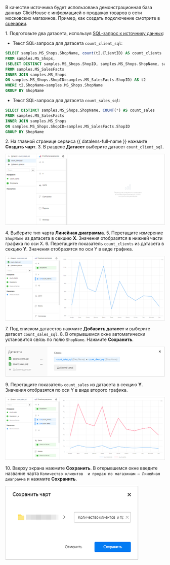 В качестве источника будет использована демонстрационная база данных ClickHouse с информацией о продажах товаров в сети московских магазинов. Пример, как создать подключение смотрите в [сценарии](../../tutorials/datalens/data-from-ch-visualization.md#step1).

1\. Подготовьте два датасета, используя [SQL-запрос к источнику данных](../../datalens/operations/dataset/add-data.md):

   * Текст SQL-запроса для датасета `count_client_sql`:

   ```sql
   SELECT samples.MS_Shops.ShopName, count(t2.ClientID) AS count_clients
   FROM samples.MS_Shops,
   (SELECT DISTINCT samples.MS_Shops.ShopID, samples.MS_Shops.ShopName, samples.MS_SalesFacts.ClientID
   FROM samples.MS_SalesFacts
   INNER JOIN samples.MS_Shops 
   ON samples.MS_Shops.ShopID=samples.MS_SalesFacts.ShopID) AS t2
   WHERE t2.ShopName=samples.MS_Shops.ShopName
   GROUP BY ShopName
   ```

   * Текст SQL-запроса для датасета `count_sales_sql`:

   ```sql
   SELECT DISTINCT samples.MS_Shops.ShopName, COUNT(*) AS count_sales
   FROM samples.MS_SalesFacts
   INNER JOIN samples.MS_Shops 
   ON samples.MS_Shops.ShopID=samples.MS_SalesFacts.ShopID
   GROUP BY ShopName
   ```

2\. На главной странице сервиса {{ datalens-full-name }} нажмите **Создать чарт**.
3\. В разделе **Датасет** выберите датасет `count_client_sql`.

   ![image](../../_assets/datalens/concepts/multidataset-chart-1.png)

4\. Выберите тип чарта **Линейная диаграмма**.
5\. Перетащите измерение `ShopName` из датасета в секцию **X**. Значения отобразятся в нижней части графика по оси X.
6\. Перетащите показатель `count_clients` из датасета в секцию **Y**. Значения отобразятся по оси Y в виде графика.

   ![image](../../_assets/datalens/concepts/multidataset-chart-2.png)

7\. Под списком датасетов нажмите **Добавить датасет** и выберите датасет `count_sales_sql`.
8\. В открывшемся окне автоматически установится связь по полю `ShopName`. Нажмите **Сохранить**.

   ![image](../../_assets/datalens/concepts/multidataset-chart-3.png)
   
9\. Перетащите показатель `count_sales` из датасета в секцию **Y**. Значения отобразятся по оси Y в виде второго графика.

   ![image](../../_assets/datalens/concepts/multidataset-chart-4.png)

10\. Вверху экрана нажмите **Сохранить**. В открывшемся окне введите название чарта `Количество клиентов  и продаж по магазинам — Линейная диаграмма` и нажмите **Сохранить**.

   ![image](../../_assets/datalens/concepts/multidataset-chart-5.png)
